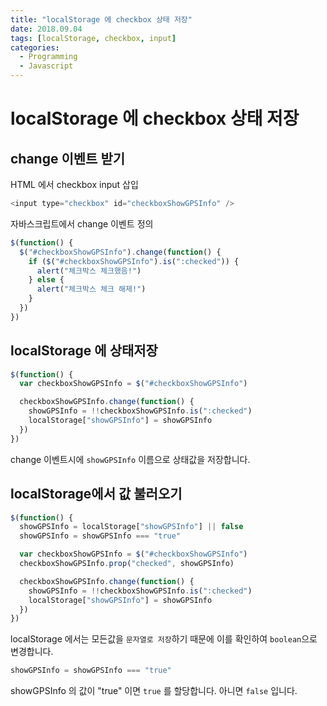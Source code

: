 ```yaml
---
title: "localStorage 에 checkbox 상태 저장"
date: 2018.09.04
tags: [localStorage, checkbox, input]
categories:
  - Programming
  - Javascript
---
```


# localStorage 에 checkbox 상태 저장

## change 이벤트 받기

HTML 에서 checkbox input 삽입

```javascript
<input type="checkbox" id="checkboxShowGPSInfo" />
```

자바스크립트에서 change 이벤트 정의

```javascript
$(function() {
  $("#checkboxShowGPSInfo").change(function() {
    if ($("#checkboxShowGPSInfo").is(":checked")) {
      alert("체크박스 체크했음!")
    } else {
      alert("체크박스 체크 해제!")
    }
  })
})
```

## localStorage 에 상태저장

```javascript
$(function() {
  var checkboxShowGPSInfo = $("#checkboxShowGPSInfo")

  checkboxShowGPSInfo.change(function() {
    showGPSInfo = !!checkboxShowGPSInfo.is(":checked")
    localStorage["showGPSInfo"] = showGPSInfo
  })
})
```

change 이벤트시에 `showGPSInfo` 이름으로 상태값을 저장합니다.

## localStorage에서 값 불러오기

```javascript
$(function() {
  showGPSInfo = localStorage["showGPSInfo"] || false
  showGPSInfo = showGPSInfo === "true"

  var checkboxShowGPSInfo = $("#checkboxShowGPSInfo")
  checkboxShowGPSInfo.prop("checked", showGPSInfo)

  checkboxShowGPSInfo.change(function() {
    showGPSInfo = !!checkboxShowGPSInfo.is(":checked")
    localStorage["showGPSInfo"] = showGPSInfo
  })
})
```

localStorage 에서는 모든값을 `문자열로 저장`하기 때문에 이를 확인하여 `boolean`으로 변경합니다.

```javascript
showGPSInfo = showGPSInfo === "true"
```

showGPSInfo 의 값이 "true" 이면 `true` 를 할당합니다. 아니면 `false` 입니다.
